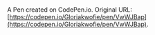 # 

A Pen created on CodePen.io. Original URL: [https://codepen.io/Gloriakwofie/pen/VwWJBap](https://codepen.io/Gloriakwofie/pen/VwWJBap).


